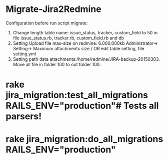 # Migrate-Jira2Redmine
Configuration before run script migrate:
1. Change length table name: issue_status, tracker, custom_field to 50 in file issue_status.rb, tracker.rb, custom_field.rb and db
2. Setting Upload file max-size on redmine: 6.000.000kb Administrator-> Setting-> Maximum attachments size / OR edit table setting, file setting.yml
3. Setting path data attachments:/home/redmine/JIRA-backup-20150303. Move all file in folder 100 to out folder 100.

# rake jira_migration:test_all_migrations RAILS_ENV="production"# Tests all parsers!
# rake jira_migration:do_all_migrations RAILS_ENV="production"
